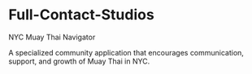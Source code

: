 # Full-Contact-Studios
NYC Muay Thai Navigator

A specialized community application that encourages communication, support, and growth of Muay Thai in NYC.
